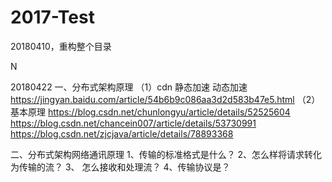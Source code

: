 ﻿# 2017-Test

20180410，重构整个目录




N

20180422
一、分布式架构原理
（1）cdn 静态加速 动态加速
https://jingyan.baidu.com/article/54b6b9c086aa3d2d583b47e5.html
（2）基本原理
https://blog.csdn.net/chunlongyu/article/details/52525604
https://blog.csdn.net/chancein007/article/details/53730991
https://blog.csdn.net/zjcjava/article/details/78893368

二、分布式架构网络通讯原理
1、传输的标准格式是什么？ 
2、怎么样将请求转化为传输的流？ 
3、 怎么接收和处理流？ 
4、传输协议是？











